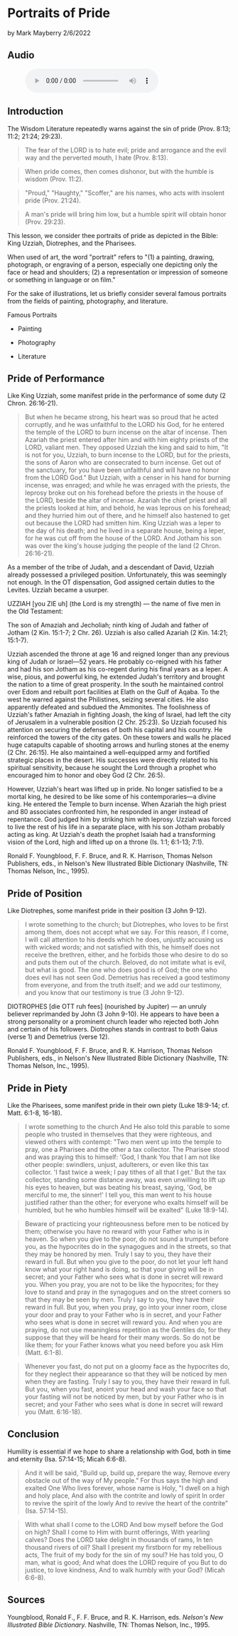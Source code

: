 # Portraits of Pride

by Mark Mayberry
2/6/2022

## Audio

<figure class="wp-block-audio"><audio controls src="https://markmayberry.net/wp-content/uploads/bible-study/2022-02-06-pm-MM-Portraits-of-Pride.mp3"></audio></figure>

## Introduction

The Wisdom Literature repeatedly warns against the sin of pride (Prov. 8:13; 11:2; 21:24; 29:23).

> The fear of the LORD is to hate evil; pride and arrogance and the evil way and the perverted mouth, I hate (Prov. 8:13).

> When pride comes, then comes dishonor, but with the humble is wisdom (Prov. 11:2).

> "Proud," "Haughty," "Scoffer," are his names, who acts with insolent pride (Prov. 21:24).

> A man's pride will bring him low, but a humble spirit will obtain honor (Prov. 29:23).

This lesson, we consider thee portraits of pride as depicted in the Bible: King Uzziah, Diotrephes, and the Pharisees.

When used of art, the word "portrait" refers to "(1) a painting, drawing, photograph, or engraving of a person, especially one depicting only the face or head and shoulders; (2) a representation or impression of someone or something in language or on film."

For the sake of illustrations, let us briefly consider several famous portraits from the fields of painting, photography, and literature.

Famous Portraits

- Painting

- Photography

- Literature


## Pride of Performance

Like King Uzziah, some manifest pride in the performance of some duty (2 Chron. 26:16-21).

> But when he became strong, his heart was so proud that he acted corruptly, and he was unfaithful to the LORD his God, for he entered the temple of the LORD to burn incense on the altar of incense. Then Azariah the priest entered after him and with him eighty priests of the LORD, valiant men. They opposed Uzziah the king and said to him, "It is not for you, Uzziah, to burn incense to the LORD, but for the priests, the sons of Aaron who are consecrated to burn incense. Get out of the sanctuary, for you have been unfaithful and will have no honor from the LORD God." But Uzziah, with a censer in his hand for burning incense, was enraged; and while he was enraged with the priests, the leprosy broke out on his forehead before the priests in the house of the LORD, beside the altar of incense. Azariah the chief priest and all the priests looked at him, and behold, he was leprous on his forehead; and they hurried him out of there, and he himself also hastened to get out because the LORD had smitten him. King Uzziah was a leper to the day of his death; and he lived in a separate house, being a leper, for he was cut off from the house of the LORD. And Jotham his son was over the king's house judging the people of the land (2 Chron. 26:16-21).

As a member of the tribe of Judah, and a descendant of David, Uzziah already possessed a privileged position. Unfortunately, this was seemingly not enough. In the OT dispensation, God assigned certain duties to the Levites.  Uzziah became a usurper.

UZZIAH [you ZIE uh] (the Lord is my strength) — the name of five men in the Old Testament:

The son of Amaziah and Jecholiah; ninth king of Judah and father of Jotham (2 Kin. 15:1-7; 2 Chr. 26). Uzziah is also called Azariah (2 Kin. 14:21; 15:1-7).

Uzziah ascended the throne at age 16 and reigned longer than any previous king of Judah or Israel—52 years. He probably co-reigned with his father and had his son Jotham as his co-regent during his final years as a leper. A wise, pious, and powerful king, he extended Judah's territory and brought the nation to a time of great prosperity. In the south he maintained control over Edom and rebuilt port facilities at Elath on the Gulf of Aqaba. To the west he warred against the Philistines, seizing several cities. He also apparently defeated and subdued the Ammonites.
The foolishness of Uzziah's father Amaziah in fighting Joash, the king of Israel, had left the city of Jerusalem in a vulnerable position (2 Chr. 25:23). So Uzziah focused his attention on securing the defenses of both his capital and his country. He reinforced the towers of the city gates. On these towers and walls he placed huge catapults capable of shooting arrows and hurling stones at the enemy (2 Chr. 26:15). He also maintained a well-equipped army and fortified strategic places in the desert. His successes were directly related to his spiritual sensitivity, because he sought the Lord through a prophet who encouraged him to honor and obey God (2 Chr. 26:5).

However, Uzziah's heart was lifted up in pride. No longer satisfied to be a mortal king, he desired to be like some of his contemporaries—a divine king. He entered the Temple to burn incense. When Azariah the high priest and 80 associates confronted him, he responded in anger instead of repentance. God judged him by striking him with leprosy. Uzziah was forced to live the rest of his life in a separate place, with his son Jotham probably acting as king. At Uzziah's death the prophet Isaiah had a transforming vision of the Lord, high and lifted up on a throne (Is. 1:1; 6:1-13; 7:1).

Ronald F. Youngblood, F. F. Bruce, and R. K. Harrison, Thomas Nelson Publishers, eds., in Nelson's New Illustrated Bible Dictionary (Nashville, TN: Thomas Nelson, Inc., 1995).

## Pride of Position

Like Diotrephes, some manifest pride in their position (3 John 9-12).

> I wrote something to the church; but Diotrephes, who loves to be first among them, does not accept what we say. For this reason, if I come, I will call attention to his deeds which he does, unjustly accusing us with wicked words; and not satisfied with this, he himself does not receive the brethren, either, and he forbids those who desire to do so and puts them out of the church. Beloved, do not imitate what is evil, but what is good. The one who does good is of God; the one who does evil has not seen God. Demetrius has received a good testimony from everyone, and from the truth itself; and we add our testimony, and you know that our testimony is true (3 John 9-12).

DIOTROPHES [die OTT ruh fees] (nourished by Jupiter) — an unruly believer reprimanded by John (3 John 9-10). He appears to have been a strong personality or a prominent church leader who rejected both John and certain of his followers. Diotrophes stands in contrast to both Gaius (verse 1) and Demetrius (verse 12).

Ronald F. Youngblood, F. F. Bruce, and R. K. Harrison, Thomas Nelson Publishers, eds., in Nelson's New Illustrated Bible Dictionary (Nashville, TN: Thomas Nelson, Inc., 1995).

## Pride in Piety

Like the Pharisees, some manifest pride in their own piety (Luke 18:9-14; cf. Matt. 6:1-8, 16-18).

> I wrote something to the church And He also told this parable to some people who trusted in themselves that they were righteous, and viewed others with contempt: "Two men went up into the temple to pray, one a Pharisee and the other a tax collector. The Pharisee stood and was praying this to himself: 'God, I thank You that I am not like other people: swindlers, unjust, adulterers, or even like this tax collector. 'I fast twice a week; I pay tithes of all that I get.' But the tax collector, standing some distance away, was even unwilling to lift up his eyes to heaven, but was beating his breast, saying, 'God, be merciful to me, the sinner!' I tell you, this man went to his house justified rather than the other; for everyone who exalts himself will be humbled, but he who humbles himself will be exalted" (Luke 18:9-14).

> Beware of practicing your righteousness before men to be noticed by them; otherwise you have no reward with your Father who is in heaven. So when you give to the poor, do not sound a trumpet before you, as the hypocrites do in the synagogues and in the streets, so that they may be honored by men. Truly I say to you, they have their reward in full. But when you give to the poor, do not let your left hand know what your right hand is doing, so that your giving will be in secret; and your Father who sees what is done in secret will reward you. When you pray, you are not to be like the hypocrites; for they love to stand and pray in the synagogues and on the street corners so that they may be seen by men. Truly I say to you, they have their reward in full. But you, when you pray, go into your inner room, close your door and pray to your Father who is in secret, and your Father who sees what is done in secret will reward you. And when you are praying, do not use meaningless repetition as the Gentiles do, for they suppose that they will be heard for their many words. So do not be like them; for your Father knows what you need before you ask Him (Matt. 6:1-8).

> Whenever you fast, do not put on a gloomy face as the hypocrites do, for they neglect their appearance so that they will be noticed by men when they are fasting. Truly I say to you, they have their reward in full. But you, when you fast, anoint your head and wash your face so that your fasting will not be noticed by men, but by your Father who is in secret; and your Father who sees what is done in secret will reward you (Matt. 6:16-18).

## Conclusion

Humility is essential if we hope to share a relationship with God, both in time and eternity (Isa. 57:14-15; Micah 6:6-8).

> And it will be said, "Build up, build up, prepare the way, Remove every obstacle out of the way of My people." For thus says the high and exalted One Who lives forever, whose name is Holy, "I dwell on a high and holy place, And also with the contrite and lowly of spirit In order to revive the spirit of the lowly And to revive the heart of the contrite" (Isa. 57:14-15).

> With what shall I come to the LORD And bow myself before the God on high? Shall I come to Him with burnt offerings, With yearling calves? Does the LORD take delight in thousands of rams, In ten thousand rivers of oil? Shall I present my firstborn for my rebellious acts, The fruit of my body for the sin of my soul? He has told you, O man, what is good; And what does the LORD require of you But to do justice, to love kindness, And to walk humbly with your God? (Micah 6:6-8).

## Sources

Youngblood, Ronald F., F. F. Bruce, and R. K. Harrison, eds. *Nelson's New Illustrated Bible Dictionary.* Nashville, TN: Thomas Nelson, Inc., 1995.

